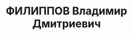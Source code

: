 ---
title: ФИЛИППОВ Владимир Дмитриевич
description: "русский\n Прож.: Аз.ССР, г. Баку.\n Арестован в 1937\n Приговор: ВК\
  \ ВС СССР, 10.1937 - ИТЛ Красноярский край.\n Источники: Сталинский список от 03.10.1937\
  \ (Аз.ССР, Кат.2)| БД Красноярского общества \"Мемориал\"."
---